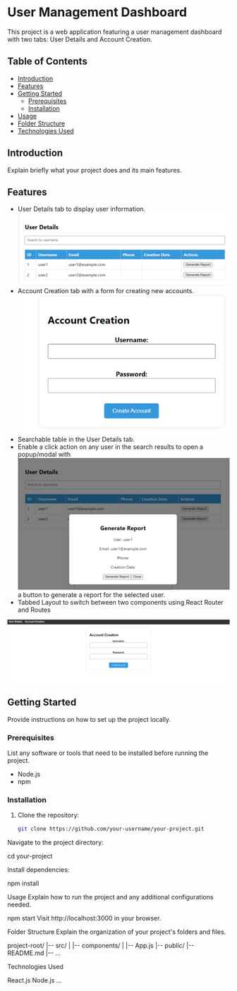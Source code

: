 # User Management Dashboard

This project is a web application featuring a user management dashboard with two tabs: User Details and Account Creation.

## Table of Contents

- [Introduction](#introduction)
- [Features](#features)
- [Getting Started](#getting-started)
  - [Prerequisites](#prerequisites)
  - [Installation](#installation)
- [Usage](#usage)
- [Folder Structure](#folder-structure)
- [Technologies Used](#technologies-used)


## Introduction

Explain briefly what your project does and its main features.

## Features

- User Details tab to display user information.
  <img src="https://github.com/SarandeepSingh17/UserManagement/blob/main/UserDetails.png"/>
- Account Creation tab with a form for creating new accounts.
  <img src="https://github.com/SarandeepSingh17/UserManagement/blob/main/AccountCreation.png"/>
- Searchable table in the User Details tab.
- Enable a click action on any user in the search results to open a popup/modal with
  <img src="https://github.com/SarandeepSingh17/UserManagement/blob/main/ModalClass.png"/>
a button to generate a report for the selected user.
- Tabbed Layout to switch between two components using React Router and Routes
<img src="https://github.com/SarandeepSingh17/UserManagement/blob/main/FinalUI.png"/>

## Getting Started

Provide instructions on how to set up the project locally.

### Prerequisites

List any software or tools that need to be installed before running the project.

- Node.js
- npm

### Installation

1. Clone the repository:

   ```bash
   git clone https://github.com/your-username/your-project.git
Navigate to the project directory:

cd your-project

Install dependencies:

npm install

Usage
Explain how to run the project and any additional configurations needed.

npm start
Visit http://localhost:3000 in your browser.

Folder Structure
Explain the organization of your project's folders and files.

project-root/
|-- src/
|   |-- components/
|   |-- App.js
|-- public/
|-- README.md
|-- ...

Technologies Used

React.js
Node.js
...
